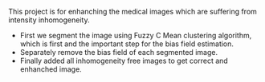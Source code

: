This project is for enhanching the medical images which are suffering from intensity inhomogeneity.

* First we segment the image using Fuzzy C Mean clustering algorithm, which is first and the important step for the bias field estimation.
* Separately remove the bias field of each segmented image.
* Finally added all inhomogeneity free images to get correct and enhanched image.
